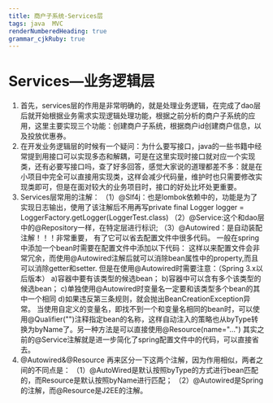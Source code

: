```yaml
---
title: 商户子系统-Services层
tags: java  MVC
renderNumberedHeading: true
grammar_cjkRuby: true
---
```



# Services—业务逻辑层
1.   首先，services层的作用是非常明确的，就是处理业务逻辑，在完成了dao层后就开始根据业务需求实现逻辑处理功能，根据之前分析的商户子系统的应用，这里主要实现三个功能：创建商户子系统，根据商户id创建商户信息，以及投放优惠券。
2. 在开发业务逻辑层的时候有一个疑问：为什么要写接口，java的一些书籍中经常提到用接口可以实现多态和解耦，可是在这里实现时接口就对应一个实现类，还有必要写接口吗，查了好多回答，感觉大家说的道理都差不多：就是在小项目中完全可以直接用实现类，这样会减少代码量，维护时也只需要修改实现类即可，但是在面对较大的业务项目时，接口的好处比坏处更重要。
3. Services层常用的注解：
   （1）@Slf4j：也是lombok依赖中的，功能是为了实现日志输出，使用了该注解后不用再写private final Logger logger = LoggerFactory.getLogger(LoggerTest.class)
   （2）@Service:这个和dao层中的@Repository一样，在特定层进行标识;
   （3）@Autowired：是自动装配注解！！！非常重要， 有了它可以省去配置文件中很多代码。
   一般在spring中添加一个bean时需要在配置文件中添加以下代码：
		   <bean>
					<property>
					</property>
			</bean>
	这样以来配置文件会非常冗余，而使用@Autowired注解后就可以消除bean属性中的property,而且可以消除getter和setter.
	但是在使用@Autowired时需要注意：（Spring 3.x以后版本）
	a)容器中要有该类型的候选bean；
	b)容器中可以含有多个该类型的候选bean；
	c)单独使用@Autowired时变量名一定要和该类型多个bean的其中一个相同
	d)如果违反第三条规则，就会抛出BeanCreationException异常。
	当使用自定义的变量名，即找不到一个和变量名相同的bean时，可以使用@Qualifier("")注释指定bean的名称，这样自动注入的策略也从byType转换为byName了。另一种方法是可以直接使用@Resource(name="...")
     其实之前的@Service注解就是进一步简化了spring配置文件中的代码，可以直接省去<bean></bean>。
4. @Autowired&@Resource
   再来区分一下这两个注解，因为作用相似，两者之间的不同点是：
   （1）@AutoWired是默认按照byType的方式进行bean匹配的，而Resource是默认按照byName进行匹配；
   （2）@Autowired是Spring的注解，而@Resource是J2EE的注解。
	
   